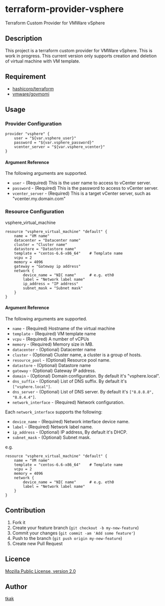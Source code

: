 terraform-provider-vsphere
==========================

Terraform Custom Provider for VMWare vSphere

## Description

This project is a terraform custom provider for VMWare vSphere. This is work in progress. 
This current version only supports creation and deletion of virtual machine with VM template.

## Requirement

* [hashicorp/terraform](https://github.com/hashicorp/terraform)
* [vmware/govmomi](https://github.com/vmware/govmomi)

## Usage

### Provider Configuration

```
provider "vsphere" {
    user = "${var.vsphere_user}"
    password = "${var.vsphere_password}"
    vcenter_server = "${var.vsphere_vcenter}"
}
```

#### Argument Reference

The following arguments are supported.

* `user` - (Required) This is the user name to access to vCenter server.
* `password` - (Required) This is the password to access to vCenter server.
* `vcenter_server` - (Required) This is a target vCenter server, such as "vcenter.my.domain.com"

### Resource Configuration

vsphere_virtual_machine

```
resource "vsphere_virtual_machine" "default" {
    name = "VM name"
    datacenter = "Datacenter name"
    cluster = "Cluster name"
    datastore = "Datastore name"
    template = "centos-6.6-x86_64"    # Template name
    vcpu = 2
    memory = 4096
    gateway = "Gateway ip address"
    network {
        device_name = "NIC name"      # e.g. eth0
        label = "Network label name"
        ip_address = "IP address"
        subnet_mask = "Subnet mask"
    }
}
```

#### Argument Reference

The following arguments are supported.

* `name` - (Required) Hostname of the virtual machine
* `template` - (Required) VM template name
* `vcpu` - (Required) A number of vCPUs
* `memory` - (Required) Memory size in MB.
* `datacenter` - (Optional) Datacenter name
* `cluster` - (Optional) Cluster name, a cluster is a group of hosts.
* `resource_pool` - (Optional) Resource pool name.
* `datastore` - (Optional) Datastore name
* `gateway` - (Optional) Gateway IP address.
* `domain` - (Optional) Domain configuration. By default it's "vsphere.local".
* `dns_suffix` - (Optional) List of DNS suffix. By default it's `["vsphere.local"]`.
* `dns_server` - (Optional) List of DNS server. By default it's `["8.8.8.8", "8.8.4.4"]`.
* `network_interface` - (Required) Network configuration.

Each `network_interface` supports the following:

* `device_name` - (Required) Network interface device name.
* `label` - (Required) Network label name.
* `ip_address` - (Optional) IP address, By default it's DHCP.
* `subnet_mask` - (Optional) Subnet mask.


e.g.

```
resource "vsphere_virtual_machine" "default" {
    name = "VM name"
    template = "centos-6.6-x86_64"    # Template name
    vcpu = 2
    memory = 4096
    network {
        device_name = "NIC name"      # e.g. eth0
        label = "Network label name"
    }
}
```


## Contribution

1. Fork it
2. Create your feature branch (`git checkout -b my-new-feature`)
3. Commit your changes (`git commit -am 'Add some feature'`)
4. Push to the branch (`git push origin my-new-feature`)
5. Create new Pull Request


## Licence

[Mozilla Public License, version 2.0](https://github.com/rakutentech/terraform-provider-vsphere/blob/master/LICENSE)

## Author

[tkak](https://github.com/tkak)

